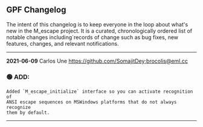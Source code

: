 ## GPF Changelog

The intent of this changelog is to keep everyone in the loop about
what's new in the M_escape project. It is a curated, chronologically ordered
list of notable changes including`records of change such as bug fixes,
new features, changes, and relevant notifications.

---
**2021-06-09**  Carlos Une <https://github.com/SomajitDey;brocolis@eml.cc>

### :green_circle: ADD:
    Added `M_escape_initialize` interface so you can activate recognition of
    ANSI escape sequences on MSWindows platforms that do not always recognize
    them by default.
---

<!--
### :orange_circle: DIFF:
### :red_circle: FIX:
   - [x] manpage
   - [x] demo program
   - [ ] unit test
**2020-04-01**  John S. Urban  <https://github.com/urbanjost>
-->
